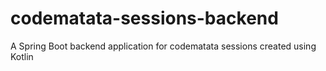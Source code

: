 # codematata-sessions-backend
A Spring Boot backend application for codematata sessions created using Kotlin 

